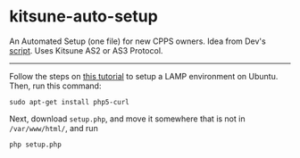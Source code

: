 # kitsune-auto-setup
An Automated Setup (one file) for new CPPS owners. Idea from Dev's [script](https://aureus.pw/topic/1172-kitsune-auto-setup-script-as2/). Uses Kitsune AS2 or AS3 Protocol.


----------
Follow the steps on [this tutorial](https://www.digitalocean.com/community/tutorials/how-to-install-linux-apache-mysql-php-lamp-stack-on-ubuntu-14-04) to setup a LAMP environment on Ubuntu. Then, run this command:

    sudo apt-get install php5-curl
    
Next, download `setup.php`, and move it somewhere that is not in `/var/www/html/`, and run

    php setup.php
  
